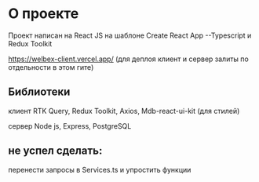 # О проекте

Проект написан на React JS на шаблоне Create React App --Typescript и Redux Toolkit

https://welbex-client.vercel.app/
(для деплоя клиент и сервер залиты по отдельности в этом гите)

## Библиотеки

клиент
RTK Query, Redux Toolkit, Axios, Mdb-react-ui-kit (для стилей)

сервер
Node js, Express, PostgreSQL

## не успел сделать:

  перенести запросы в Services.ts и 
  упростить функции
  
